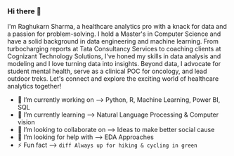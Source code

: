### Hi there 👋

I'm Raghukarn Sharma, a healthcare analytics pro with a knack for data and a passion for problem-solving. I hold a Master's in Computer Science and have a solid background in data engineering and machine learning. From turbocharging reports at Tata Consultancy Services to coaching clients at Cognizant Technology Solutions, I've honed my skills in data analysis and modeling and I love turning data into insights.
Beyond data, I advocate for student mental health, serve as a clinical POC for oncology, and lead outdoor treks. Let's connect and explore the exciting world of healthcare analytics together!
 
 - 🔭 I’m currently working on -->  Python, R, Machine Learning, Power BI, SQL
- 🌱 I’m currently learning -->  Natural Language Processing & Computer vision
- 👯 I’m looking to collaborate on -->  Ideas to make better social cause
- 🤔 I’m looking for help with --> EDA Approaches
- ⚡ Fun fact --> ```diff Always up for hiking & cycling in green ```
